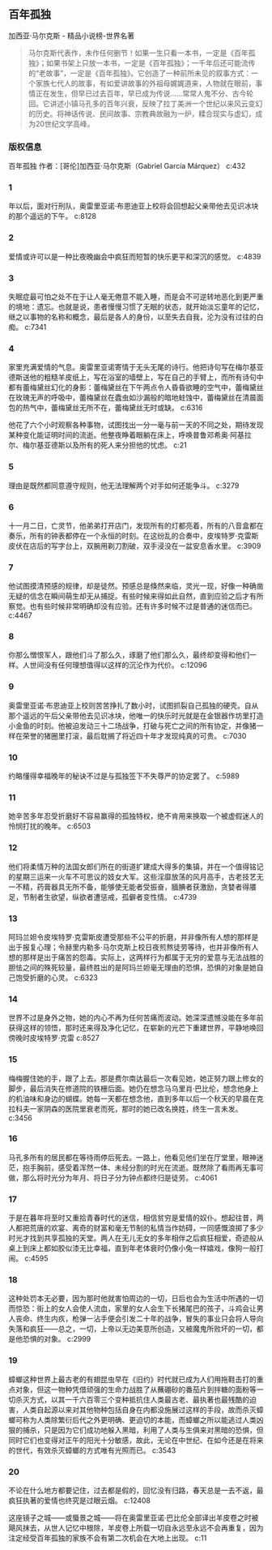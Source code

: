 ## 百年孤独

加西亚·马尔克斯  -  精品小说榜-世界名著

> 马尔克斯代表作，未作任何删节！如果一生只看一本书，一定是《百年孤独》；如果书架上只放一本书，一定是《百年孤独》；一千年后还可能流传的“老故事”，一定是《百年孤独》。它创造了一种前所未见的叙事方式：一个家族七代人的故事，有如爱讲故事的外祖母娓娓道来，人物就在眼前，事情正在发生，但早已过去百年，早已成为传说……常常人鬼不分、古今轮回。它讲述小镇马孔多的百年兴衰，反映了拉丁美洲一个世纪以来风云变幻的历史。将神话传说、民间故事、宗教典故融为一炉，糅合现实与虚幻，成为20世纪文学高峰。


### 版权信息

百年孤独
作者：[哥伦]加西亚·马尔克斯（Gabriel García Márquez） c:432

### 1

年以后，面对行刑队，奥雷里亚诺·布恩迪亚上校将会回想起父亲带他去见识冰块的那个遥远的下午。 c:8128

### 2

爱情或许可以是一种比夜晚幽会中疯狂而短暂的快乐更平和深沉的感觉。 c:4839

### 3

失眠症最可怕之处不在于让人毫无倦意不能入睡，而是会不可逆转地恶化到更严重的境地：遗忘。也就是说，患者慢慢习惯了无眠的状态，就开始淡忘童年的记忆，继之以事物的名称和概念，最后是各人的身份，以至失去自我，沦为没有过往的白痴。 c:7341

### 4

家里充满爱情的气息。奥雷里亚诺寄情于无头无尾的诗行。他把诗句写在梅尔基亚德斯送他的粗糙羊皮纸上，写在浴室的墙壁上，写在自己的手臂上，而所有诗句中都有蕾梅黛丝幻化的身影：蕾梅黛丝在下午两点令人昏昏欲睡的空气中，蕾梅黛丝在玫瑰无声的呼吸中，蕾梅黛丝在蠹虫如沙漏般的暗地蛀蚀中，蕾梅黛丝在清晨面包的热气中，蕾梅黛丝无所不在，蕾梅黛丝无时或缺。 c:6316

他花了六个小时观察各种事物，试图找出一分一毫与前一天的不同之处，期待发现某种变化能证明时间的流逝。他整夜睁着眼躺在床上，呼唤普鲁邓希奥·阿基拉尔、梅尔基亚德斯以及所有的死人来分担他的忧虑。 c:21

### 5

理由是既然都同意遵守规则，他无法理解两个对手如何还能争斗。 c:3279

### 6

十一月二日，亡灵节，他弟弟打开店门，发现所有的灯都亮着，所有的八音盒都在奏乐，所有的钟表都停在一个永恒的时刻。在这纷乱的合奏中，皮埃特罗·克雷斯皮伏在店后的写字台上，双腕用剃刀割破，双手浸没在一盆安息香水里。 c:3909

### 7

他试图摸清预感的规律，却是徒然。预感总是倏然来临，灵光一现，好像一种确凿无疑的信念在瞬间萌生却无从捕捉。有些时候来得如此自然，直到应验之后才有所察觉。也有些时候非常明确却没有应验。还有许多时候不过是普通的迷信而已。 c:4467

### 8

你那么憎恨军人，跟他们斗了那么久，琢磨了他们那么久，最终却变得和他们一样。人世间没有任何理想值得以这样的沉沦作为代价。 c:12096

### 9

奥雷里亚诺·布恩迪亚上校则苦苦挣扎了数小时，试图抓裂自己孤独的硬壳。自从那个遥远的午后父亲带他去见识冰块，他唯一的快乐时光就是在金银器作坊里打造小金鱼的时刻。他被迫发动三十二场战争，打破与死亡之间的所有协定，并像猪一样在荣誉的猪圈里打滚，最后耽搁了将近四十年才发现纯真的可贵。 c:7030

### 10

约略懂得幸福晚年的秘诀不过是与孤独签下不失尊严的协定罢了。 c:5989

### 11

她辛苦多年忍受折磨好不容易赢得的孤独特权，绝不肯用来换取一个被虚假迷人的怜悯打扰的晚年。 c:6503

### 12

他们将柔情万种的法国女郎们所在的街道扩建成大得多的集镇，并在一个值得铭记的星期三运来一火车不可思议的妓女大军。这些淫靡放荡的风月高手，古老技艺无一不精，药膏器具无所不备，能够使无能者受振奋，腼腆者获激励，贪婪者得餍足，节制者生欲望，纵欲者遭惩戒，孤僻者变性情。 c:4739

### 13

阿玛兰妲令皮埃特罗·克雷斯皮遭受那些不公平的折磨，并非像所有人想的那样是出于报复心理；令赫里内勒多·马尔克斯上校日夜煎熬徒劳等待，也并非像所有人想的那样是出于痛苦的怨毒。实际上，这两样行为都属于无穷的爱意与无法战胜的胆怯之间的殊死较量，最终胜出的是阿玛兰妲毫无理由的恐惧，恐惧的对象是她自己饱受折磨的心灵。 c:6323

### 14

世界不过是身外之物，她的内心不再为任何苦痛而波动。她深深遗憾没能在多年前获得这样的领悟，那时还来得及净化记忆，在崭新的光芒下重建世界，平静地唤回傍晚时皮埃特罗·克雷 c:8527

### 15

梅梅握住她的手，跟了上去。那是费尔南达最后一次看见她，她正努力跟上修女的脚步，最后消失在修道院的铁栅后面。她仍在想念马乌里肖·巴比伦，想念他身上的机油味和身边的蝴蝶。她每一天都在想念他，直到多年以后一个秋天的早晨在克拉科夫一家阴森的医院里衰老而死，那时的她已改名换姓，终生一言未发。 c:3456

### 16

马孔多所有的居民都在等待雨停后死去。一路上，他看见他们坐在厅堂里，眼神迷茫，抱手胸前，感受着浑然一体、未经分割的时光在流逝。既然除了看雨再无事可做，那么将时光分为年月、将日子分为钟点都终归是徒劳。 c:4061

### 17

于是在暮年将至时又重拾青春时代的迷信，相信贫穷是爱情的奴仆。想起往昔，两人都把荒唐的欢宴、离奇的财富和毫无节制的私情当作妨碍，一同感慨浪掷了多少时光才找到共享孤独的天堂。两人在无儿无女的多年相伴之后疯狂相爱，奇迹般从桌上到床上都如胶似漆无比幸福，直到年老体衰时仍像小兔一样嬉戏，像狗一般打闹。 c:4595

### 18

这种处罚本无必要，因为那时他就害怕周边的一切，日后也会为生活中所遇的一切而惊恐：街上的女人会使人流血，家里的女人会生下长猪尾巴的孩子，斗鸡会让男人丧命、终生内疚，枪弹一沾手便会引发二十年的战争，冒失的事业只会将人导向失落和疯狂——总之，一切，上帝以无边美意所创造，又被魔鬼所败坏的一切，都是他恐惧的对象。 c:2999

### 19

蟑螂这种世界上最古老的有翅昆虫早在《旧约》时代就已成为人们用拖鞋击打的重点对象，但这一物种凭借顽强的生命力战胜了从蘸硼砂的番茄片到拌糖的面粉等一切杀灭方式，以其一千六百零三个变种抵抗住人类最古老、最执著也最残酷的迫害，人类自起源以来对其他物种包括自身在内都没施展过这样的手段，故而杀灭蟑螂可称为人类除繁衍后代之外更明确、更迫切的本能，而蟑螂之所以能逃过人类凶狠的捕杀，只是因为它们成功地躲入黑暗，利用了人类与生俱来对黑暗的恐惧，但同时它们也变得对正午的阳光十分敏感，故此，无论在中世纪、在如今还是在将来的世代，有效杀灭蟑螂的方式唯有光照而已。 c:3543

### 20

不论在什么地方都要记住，过去都是假的，回忆没有归路，春天总是一去不返，最疯狂执著的爱情也终究是过眼云烟。 c:12408

这座镜子之城——或蜃景之城——将在奥雷里亚诺·巴比伦全部译出羊皮卷之时被飓风抹去，从世人记忆中根除，羊皮卷上所载一切自永远至永远不会再重复，因为注定经受百年孤独的家族不会有第二次机会在大地上出现。 c:11